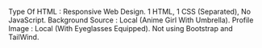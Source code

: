 Type Of HTML : Responsive Web Design.
1 HTML, 1 CSS (Separated), No JavaScript.
Background Source : Local (Anime Girl With Umbrella).
Profile Image : Local (With Eyeglasses Equipped).
Not using Bootstrap and TailWind.
